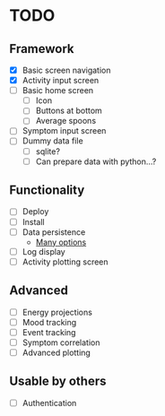 # TODO

## Framework

- [x] Basic screen navigation
- [x] Activity input screen
- [ ] Basic home screen
  - [ ] Icon
  - [ ] Buttons at bottom
  - [ ] Average spoons
- [ ] Symptom input screen
- [ ] Dummy data file
  - [ ] sqlite?
  - [ ] Can prepare data with python...?

## Functionality

- [ ] Deploy
- [ ] Install
- [ ] Data persistence
  - [Many options](https://taglineinfotech.com/react-native-database/)
- [ ] Log display
- [ ] Activity plotting screen

## Advanced

- [ ] Energy projections
- [ ] Mood tracking
- [ ] Event tracking
- [ ] Symptom correlation
- [ ] Advanced plotting

## Usable by others

- [ ] Authentication
